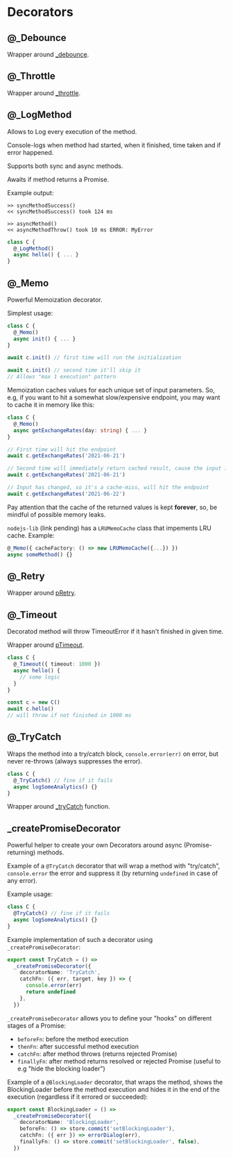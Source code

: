 # Decorators

## @\_Debounce

Wrapper around [\_debounce](./time.md#debounce).

## @\_Throttle

Wrapper around [\_throttle](./time.md#throttle).

## @\_LogMethod

Allows to Log every execution of the method.

Console-logs when method had started, when it finished, time taken and if error happened.

Supports both sync and async methods.

Awaits if method returns a Promise.

Example output:

```
>> syncMethodSuccess()
<< syncMethodSuccess() took 124 ms

>> asyncMethod()
<< asyncMethodThrow() took 10 ms ERROR: MyError
```

```ts
class C {
  @_LogMethod()
  async hello() { ... }
}
```

## @\_Memo

Powerful Memoization decorator.

Simplest usage:

```ts
class C {
  @_Memo()
  async init() { ... }
}

await c.init() // first time will run the initialization

await c.init() // second time it'll skip it
// Allows "max 1 execution" pattern
```

Memoization caches values for each unique set of input parameters. So, e.g, if you want to hit a
somewhat slow/expensive endpoint, you may want to cache it in memory like this:

```ts
class C {
  @_Memo()
  async getExchangeRates(day: string) { ... }
}

// First time will hit the endpoint
await c.getExchangeRates('2021-06-21')

// Second time will immediately return cached result, cause the input is the same
await c.getExchangeRates('2021-06-21')

// Input has changed, so it's a cache-miss, will hit the endpoint
await c.getExchangeRates('2021-06-22')
```

Pay attention that the cache of the returned values is kept **forever**, so, be mindful of possible
memory leaks.

`nodejs-lib` (link pending) has a `LRUMemoCache` class that impements LRU cache. Example:

```ts
@_Memo({ cacheFactory: () => new LRUMemoCache({...}) })
async someMethod() {}
```

## @\_Retry

Wrapper around [pRetry](./promise.md#pretry).

## @\_Timeout

Decoratod method will throw TimeoutError if it hasn't finished in given time.

Wrapper around [pTimeout](./promise.md#ptimeout).

```ts
class C {
  @_Timeout({ timeout: 1000 })
  async hello() {
    // some logic
  }
}

const c = new C()
await c.hello()
// will throw if not finished in 1000 ms
```

## @\_TryCatch

Wraps the method into a try/catch block, `console.error(err)` on error, but never re-throws (always
suppresses the error).

```ts
class C {
  @_TryCatch() // fine if it fails
  async logSomeAnalytics() {}
}
```

Wrapper around [\_tryCatch](./error.md#trycatch) function.

## \_createPromiseDecorator

Powerful helper to create your own Decorators around async (Promise-returning) methods.

Example of a `@TryCatch` decorator that will wrap a method with "try/catch", `console.error` the
error and suppress it (by returning `undefined` in case of any error).

Example usage:

```ts
class C {
  @TryCatch() // fine if it fails
  async logSomeAnalytics() {}
}
```

Example implementation of such a decorator using `_createPromiseDecorator`:

```ts
export const TryCatch = () =>
  _createPromiseDecorator({
    decoratorName: 'TryCatch',
    catchFn: ({ err, target, key }) => {
      console.error(err)
      return undefined
    },
  })
```

`_createPromiseDecorator` allows you to define your "hooks" on different stages of a Promise:

- `beforeFn`: before the method execution
- `thenFn`: after successful method execution
- `catchFn`: after method throws (returns rejected Promise)
- `finallyFn`: after method returns resolved or rejected Promise (useful to e.g "hide the blocking
  loader")

Example of a `@BlockingLoader` decorator, that wraps the method, shows the BlockingLoader before the
method execution and hides it in the end of the execution (regardless if it errored or succeeded):

```ts
export const BlockingLoader = () =>
  _createPromiseDecorator({
    decoratorName: 'BlockingLoader',
    beforeFn: () => store.commit('setBlockingLoader'),
    catchFn: ({ err }) => errorDialog(err),
    finallyFn: () => store.commit('setBlockingLoader', false),
  })
```
